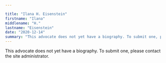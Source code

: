 ```yaml
---

title: "Ilana H. Eisenstein"
firstname: "Ilana"
middlename: "H."
lastname: "Eisenstein"
date: "2020-12-14"
summary: "This advocate does not yet have a biography. To submit one, please contact the site administrator."
---
```

This advocate does not yet have a biography. To submit one, please contact the site administrator.

